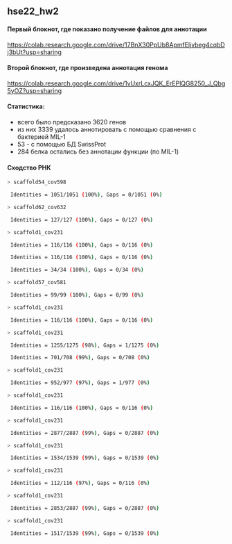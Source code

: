 ## hse22_hw2

#### Первый блокнот, где показано получение файлов для аннотации 
https://colab.research.google.com/drive/17BnX30PpUb8ApmfEljvbeg4cqbDj3bUt?usp=sharing
#### Второй блокнот, где произведена аннотация генома 
https://colab.research.google.com/drive/1vUxrLcxJQK_ErEPlQG8250_J_Qbg5yOZ?usp=sharing

#### Статистика: 
- всего было предсказано 3620 генов
- из них 3339 удалось аннотировать с помощью сравнения с бактерией MIL-1
- 53 - с помощью БД SwissProt
- 284 белка остались без аннотации функции (по MIL-1)
#### Сходство РНК
```bash
> scaffold54_cov598

 Identities = 1051/1051 (100%), Gaps = 0/1051 (0%)

> scaffold62_cov632

 Identities = 127/127 (100%), Gaps = 0/127 (0%)

> scaffold1_cov231

 Identities = 116/116 (100%), Gaps = 0/116 (0%)

 Identities = 116/116 (100%), Gaps = 0/116 (0%)

 Identities = 34/34 (100%), Gaps = 0/34 (0%)

> scaffold57_cov581

 Identities = 99/99 (100%), Gaps = 0/99 (0%)

> scaffold1_cov231

 Identities = 116/116 (100%), Gaps = 0/116 (0%)

> scaffold1_cov231

 Identities = 1255/1275 (98%), Gaps = 1/1275 (0%)

 Identities = 701/708 (99%), Gaps = 0/708 (0%)

> scaffold1_cov231

 Identities = 952/977 (97%), Gaps = 1/977 (0%)

> scaffold1_cov231

 Identities = 116/116 (100%), Gaps = 0/116 (0%)

> scaffold1_cov231

 Identities = 2877/2887 (99%), Gaps = 0/2887 (0%)

> scaffold1_cov231

 Identities = 1534/1539 (99%), Gaps = 0/1539 (0%)

> scaffold1_cov231

 Identities = 112/116 (97%), Gaps = 0/116 (0%)

> scaffold1_cov231

 Identities = 2853/2887 (99%), Gaps = 0/2887 (0%)

> scaffold1_cov231

 Identities = 1517/1539 (99%), Gaps = 0/1539 (0%)
 ```
